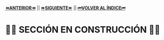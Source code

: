 [**⏪ANTERIOR⏪**](https://github.com/lucasdellasala/curso-intensivo/blob/main/clases/clase-01.md) ||
[**⏩SIGUIENTE⏩**](https://github.com/lucasdellasala/curso-intensivo/blob/main/clases/clase-03.md) ||
[**⏮VOLVER AL ÍNDICE⏮**](https://github.com/lucasdellasala/curso-intensivo)
# 🚧🚧 SECCIÓN EN CONSTRUCCIÓN 🚧🚧